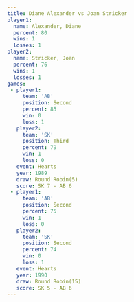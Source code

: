 ```yaml
---
title: Diane Alexander vs Joan Stricker
player1:                
  name: Alexander, Diane
  percent: 80           
  wins: 1               
  losses: 1             
player2:                
  name: Stricker, Joan  
  percent: 76           
  wins: 1               
  losses: 1             
games:
 - player1:          
     team: 'AB'      
     position: Second
     percent: 85     
     win: 0          
     loss: 1         
   player2:         
     team: 'SK'     
     position: Third
     percent: 79    
     win: 1         
     loss: 0        
   event: Hearts       
   year: 1989          
   draw: Round Robin(5)
   score: SK 7 - AB 6  
 - player1:          
     team: 'AB'      
     position: Second
     percent: 75     
     win: 1          
     loss: 0         
   player2:          
     team: 'SK'      
     position: Second
     percent: 74     
     win: 0          
     loss: 1         
   event: Hearts        
   year: 1990           
   draw: Round Robin(15)
   score: SK 5 - AB 6   
---
```

